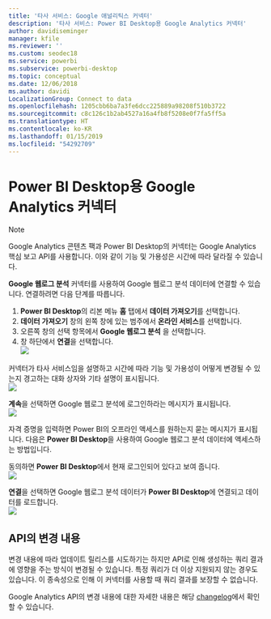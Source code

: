 ```yaml
---
title: '타사 서비스: Google 애널리틱스 커넥터'
description: '타사 서비스: Power BI Desktop용 Google Analytics 커넥터'
author: davidiseminger
manager: kfile
ms.reviewer: ''
ms.custom: seodec18
ms.service: powerbi
ms.subservice: powerbi-desktop
ms.topic: conceptual
ms.date: 12/06/2018
ms.author: davidi
LocalizationGroup: Connect to data
ms.openlocfilehash: 1205cbb6ba7a3fe6dcc225889a98208f510b3722
ms.sourcegitcommit: c8c126c1b2ab4527a16a4fb8f5208e0f7fa5ff5a
ms.translationtype: HT
ms.contentlocale: ko-KR
ms.lasthandoff: 01/15/2019
ms.locfileid: "54292709"
---
```

# <a name="google-analytics-connector-for-power-bi-desktop"></a>Power BI Desktop용 Google Analytics 커넥터
> [!NOTE]
> Google Analytics 콘텐츠 팩과 Power BI Desktop의 커넥터는 Google Analytics 핵심 보고 API를 사용합니다. 이와 같이 기능 및 가용성은 시간에 따라 달라질 수 있습니다.

**Google 웹로그 분석** 커넥터를 사용하여 Google 웹로그 분석 데이터에 연결할 수 있습니다. 연결하려면 다음 단계를 따릅니다.

1. **Power BI Desktop**의 리본 메뉴 **홈** 탭에서 **데이터 가져오기**를 선택합니다.
2. **데이터 가져오기** 창의 왼쪽 창에 있는 범주에서 **온라인 서비스**를 선택합니다.
3. 오른쪽 창의 선택 항목에서 **Google 웹로그 분석** 을 선택합니다.
4. 창 하단에서 **연결**을 선택합니다.  
   ![](media/service-google-analytics-connector/tps_googleanalytics_1.png)

커넥터가 타사 서비스임을 설명하고 시간에 따라 기능 및 가용성이 어떻게 변경될 수 있는지 경고하는 대화 상자와 기타 설명이 표시됩니다.  
![](media/service-google-analytics-connector/tps_googleanalytics_2.png)

**계속**을 선택하면 Google 웹로그 분석에 로그인하라는 메시지가 표시됩니다.  
![](media/service-google-analytics-connector/tps_googleanalytics_3.png)

자격 증명을 입력하면 Power BI의 오프라인 액세스를 원하는지 묻는 메시지가 표시됩니다. 다음은 **Power BI Desktop**을 사용하여 Google 웹로그 분석 데이터에 액세스하는 방법입니다.  

동의하면 **Power BI Desktop**에서 현재 로그인되어 있다고 보여 줍니다.  
![](media/service-google-analytics-connector/tps_googleanalytics_5.png)

**연결**을 선택하면 Google 웹로그 분석 데이터가 **Power BI Desktop**에 연결되고 데이터를 로드합니다.  
![](media/service-google-analytics-connector/tps_googleanalytics_6.png)

## <a name="changes-to-the-api"></a>API의 변경 내용
변경 내용에 따라 업데이트 릴리스를 시도하기는 하지만 API로 인해 생성하는 쿼리 결과에 영향을 주는 방식이 변경될 수 있습니다. 특정 쿼리가 더 이상 지원되지 않는 경우도 있습니다. 이 종속성으로 인해 이 커넥터를 사용할 때 쿼리 결과를 보장할 수 없습니다.

Google Analytics API의 변경 내용에 대한 자세한 내용은 해당 [changelog](https://developers.google.com/analytics/devguides/changelog)에서 확인할 수 있습니다.

